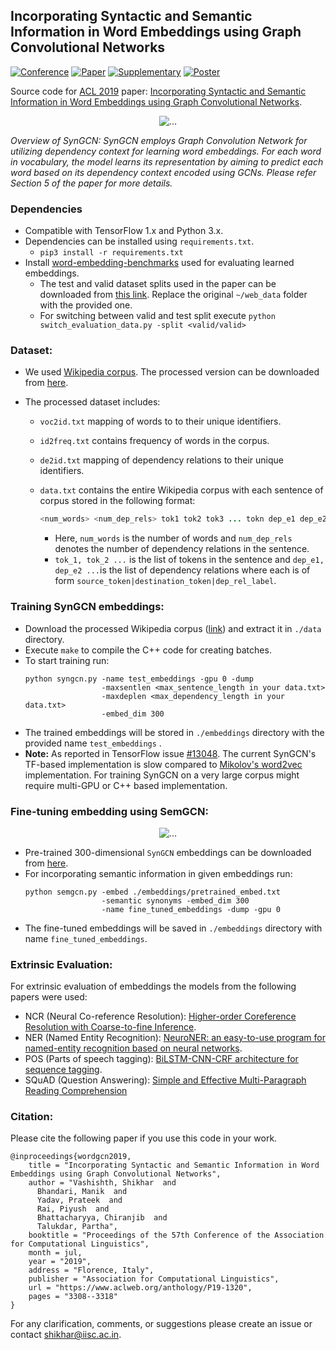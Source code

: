 

## Incorporating Syntactic and Semantic Information in Word Embeddings using Graph Convolutional Networks  

[![Conference](http://img.shields.io/badge/ACL-2019-4b44ce.svg)](https://www.aclweb.org/anthology/P19-1320/)
[![Paper](http://img.shields.io/badge/paper-arxiv.1809.04283-B31B1B.svg)](https://arxiv.org/abs/1809.04283)
[![Supplementary](http://img.shields.io/badge/supplementary-pdf-green.svg)](https://shikhar-vashishth.github.io/assets/pdf/wordgcn_supp.pdf)
[![Poster](http://img.shields.io/badge/poster-pdf-blue.svg)](https://shikhar-vashishth.github.io/assets/pdf/wordgcn_poster.pdf)

Source code for [ACL 2019](http://acl2019.org) paper: [Incorporating Syntactic and Semantic Information in Word Embeddings using Graph Convolutional Networks](https://arxiv.org/abs/1809.04283).

<p align="center">
  <img align="center" src="https://github.com/malllabiisc/WordGCN/blob/master/images/syngcn_model.png" alt="...">
</p>

*Overview of SynGCN: SynGCN employs Graph Convolution Network for utilizing dependency context for learning word embeddings. For each word in vocabulary, the model learns its representation by aiming to predict each word based on its dependency context encoded using GCNs. Please refer Section 5 of the paper for more details.*

### Dependencies

- Compatible with TensorFlow 1.x and Python 3.x.
- Dependencies can be installed using `requirements.txt`.
  - `pip3 install -r requirements.txt`
- Install [word-embedding-benchmarks](https://github.com/kudkudak/word-embeddings-benchmarks) used for evaluating learned embeddings.
  - The test and valid dataset splits used in the paper can be downloaded from [this link](https://drive.google.com/open?id=1VMyddIOgmkskAFN2BvI6c49Y63SHjNfF). Replace the original `~/web_data` folder with the provided one.  
  - For switching between valid and test split execute `python switch_evaluation_data.py -split <valid/valid>`

### Dataset:

* We used [Wikipedia corpus](https://dumps.wikimedia.org/enwiki/20180301/). The processed version can be downloaded from [here](https://drive.google.com/file/d/1iFpuKFpDnXCD9QpUw8wStG3ndKl7-KwX/view?usp=sharing).

* The processed dataset includes:
  * `voc2id.txt` mapping of words to to their unique identifiers.
  * `id2freq.txt` contains frequency of words in the corpus.
  * `de2id.txt` mapping of dependency relations to their unique identifiers. 
  * `data.txt` contains the entire Wikipedia corpus with each sentence of corpus stored in the following format:

    ```java
    <num_words> <num_dep_rels> tok1 tok2 tok3 ... tokn dep_e1 dep_e2 .... dep_em
    ```

    - Here, `num_words` is the number of words and `num_dep_rels`  denotes the number of dependency relations in the sentence.
    - `tok_1, tok_2 ...` is the list of tokens in the sentence and `dep_e1, dep_e2 ...`is the list of dependency relations where each is of form `source_token|destination_token|dep_rel_label`.

### Training SynGCN embeddings:
- Download the processed Wikipedia corpus ([link](https://drive.google.com/file/d/1iFpuKFpDnXCD9QpUw8wStG3ndKl7-KwX/view?usp=sharing)) and extract it in `./data` directory.
- Execute `make` to compile the C++ code for creating batches.
- To start training run:
  ```shell
  python syngcn.py -name test_embeddings -gpu 0 -dump 
                   -maxsentlen <max_sentence_length in your data.txt> 
                   -maxdeplen <max_dependency_length in your data.txt> 
                   -embed_dim 300
  ```

* The trained embeddings will be stored in `./embeddings` directory with the provided name `test_embeddings` .
* **Note:** As reported in TensorFlow issue [#13048](https://github.com/tensorflow/tensorflow/issues/13048). The current SynGCN's TF-based implementation is slow compared to [Mikolov's word2vec](https://github.com/tmikolov/word2vec) implementation. For training SynGCN on a very large corpus might require multi-GPU or C++ based implementation.

### Fine-tuning embedding using SemGCN:

<p align="center">
  <img align="center" src="https://github.com/malllabiisc/WordGCN/blob/master/images/semgcn_model.png" alt="...">
</p>

- Pre-trained 300-dimensional `SynGCN` embeddings can be downloaded from [here](https://drive.google.com/file/d/1wYgdyjIBC6nIC-bX29kByA0GwnUSR9Hh/view?usp=sharing). 
- For incorporating semantic information in given embeddings run:
  ```shell
  python semgcn.py -embed ./embeddings/pretrained_embed.txt 
                   -semantic synonyms -embed_dim 300 
                   -name fine_tuned_embeddings -dump -gpu 0
  ```
* The fine-tuned embeddings will be saved in `./embeddings` directory with name `fine_tuned_embeddings`. 

### Extrinsic Evaluation:

For extrinsic evaluation of embeddings the models from the following papers were used:

* NCR (Neural Co-reference Resolution): [Higher-order Coreference Resolution with Coarse-to-fine Inference](https://github.com/kentonl/e2e-coref).
* NER (Named Entity Recognition): [NeuroNER: an easy-to-use program for named-entity recognition based on neural networks](https://github.com/Franck-Dernoncourt/NeuroNER).
* POS (Parts of speech tagging): [BiLSTM-CNN-CRF architecture for sequence tagging](https://github.com/UKPLab/emnlp2017-bilstm-cnn-crf).
* SQuAD (Question Answering): [Simple and Effective Multi-Paragraph Reading Comprehension](https://github.com/allenai/document-qa/tree/master/docqa/elmo)

### Citation:
Please cite the following paper if you use this code in your work.

```
@inproceedings{wordgcn2019,
    title = "Incorporating Syntactic and Semantic Information in Word Embeddings using Graph Convolutional Networks",
    author = "Vashishth, Shikhar  and
      Bhandari, Manik  and
      Yadav, Prateek  and
      Rai, Piyush  and
      Bhattacharyya, Chiranjib  and
      Talukdar, Partha",
    booktitle = "Proceedings of the 57th Conference of the Association for Computational Linguistics",
    month = jul,
    year = "2019",
    address = "Florence, Italy",
    publisher = "Association for Computational Linguistics",
    url = "https://www.aclweb.org/anthology/P19-1320",
    pages = "3308--3318"
}
```
For any clarification, comments, or suggestions please create an issue or contact [shikhar@iisc.ac.in](http://shikhar-vashishth.github.io).
